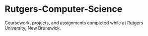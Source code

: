 # Rutgers-Computer-Science

Coursework, projects, and assignments completed while at Rutgers University, New Brunswick. 
